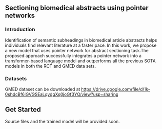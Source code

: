 ## Sectioning biomedical abstracts using pointer networks

### Introduction

Identification of semantic subheadings in biomedical article abstracts helps individuals find relevant literature at a faster pace. In this work, we propose a new model that uses pointer network for abstract sectioning task.The proposed approach successfully integrates a pointer network into a transformer-based language model and outperforms all the previous SOTA models in both the RCT and GMED data sets.

### Datasets

GMED dataset can be downloaded at https://drive.google.com/file/d/1k-0shdcBf6lGVGSEaLqydgXq0joGf3YQ/view?usp=sharing

## Get Started

Source files and the trained model will be provided soon.
